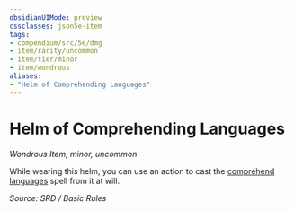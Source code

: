 ```yaml
---
obsidianUIMode: preview
cssclasses: json5e-item
tags:
- compendium/src/5e/dmg
- item/rarity/uncommon
- item/tier/minor
- item/wondrous
aliases: 
- "Helm of Comprehending Languages"
---
```

# Helm of Comprehending Languages
*Wondrous Item, minor, uncommon*  


While wearing this helm, you can use an action to cast the [comprehend languages](compendium/spells/comprehend-languages.md) spell from it at will.

*Source: SRD / Basic Rules*